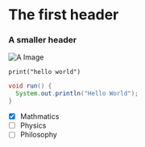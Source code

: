 # The first header

### A smaller header

![A Image](https://octodex.github.com/images/yaktocat.png)

```
print("hello world")
```

```java
void run() {
  System.out.println("Hello World");
}
```

- [x] Mathmatics
- [ ] Physics
- [ ] Philosophy
